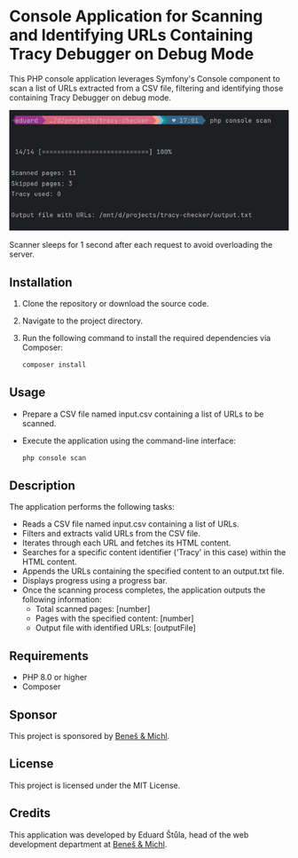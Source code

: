 # Console Application for Scanning and Identifying URLs Containing Tracy Debugger on Debug Mode

This PHP console application leverages Symfony's Console component to scan a list of URLs extracted from a CSV file,
filtering and identifying those containing Tracy Debugger on debug mode.

![](assets/console.png)

Scanner sleeps for 1 second after each request to avoid overloading the server.

## Installation

1. Clone the repository or download the source code.
2. Navigate to the project directory.
3. Run the following command to install the required dependencies via Composer:

    ```bash
    composer install
    ```

## Usage

* Prepare a CSV file named input.csv containing a list of URLs to be scanned.
* Execute the application using the command-line interface:

   ```bash
   php console scan
   ```

## Description

The application performs the following tasks:

- Reads a CSV file named input.csv containing a list of URLs.
- Filters and extracts valid URLs from the CSV file.
- Iterates through each URL and fetches its HTML content.
- Searches for a specific content identifier ('Tracy' in this case) within the HTML content.
- Appends the URLs containing the specified content to an output.txt file.
- Displays progress using a progress bar.
- Once the scanning process completes, the application outputs the following information:
    - Total scanned pages: [number]
    - Pages with the specified content: [number]
    - Output file with identified URLs: [outputFile]

## Requirements

- PHP 8.0 or higher
- Composer

## Sponsor

This project is sponsored by [Beneš & Michl](https://www.benes-michl.cz/).

## License

This project is licensed under the MIT License.

## Credits

This application was developed by Eduard Štůla, head of the web development department
at [Beneš & Michl](https://www.benes-michl.cz/).